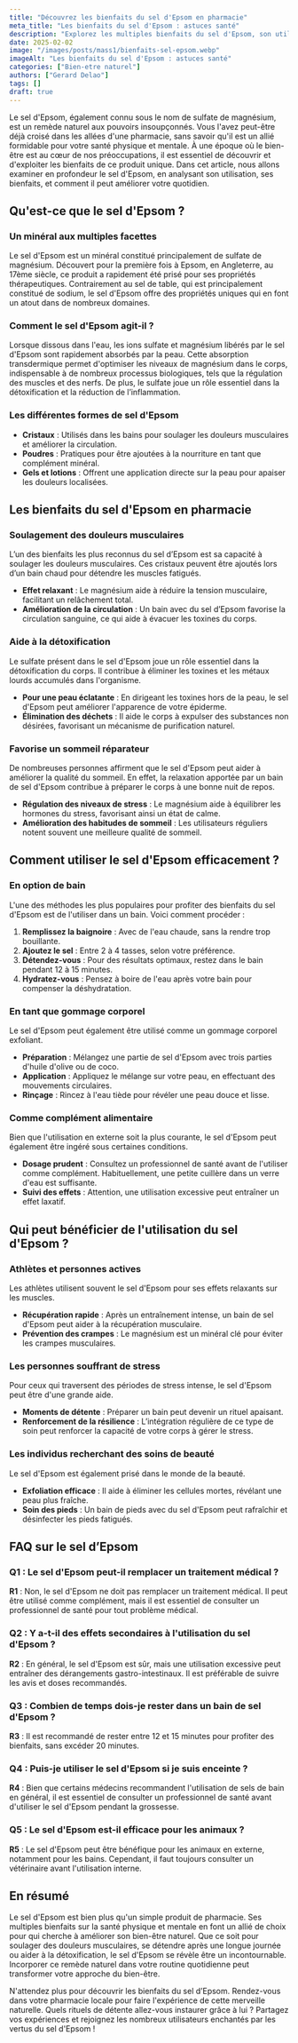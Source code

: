 ```yaml
---
title: "Découvrez les bienfaits du sel d'Epsom en pharmacie"
meta_title: "Les bienfaits du sel d'Epsom : astuces santé"
description: "Explorez les multiples bienfaits du sel d'Epsom, son utilisation en pharmacie et comment il peut améliorer votre bien-être au quotidien."
date: 2025-02-02
image: "/images/posts/mass1/bienfaits-sel-epsom.webp"
imageAlt: "Les bienfaits du sel d'Epsom : astuces santé"
categories: ["Bien-etre naturel"]
authors: ["Gerard Delao"]
tags: []
draft: true
---
```


Le sel d'Epsom, également connu sous le nom de sulfate de magnésium, est un remède naturel aux pouvoirs insoupçonnés. Vous l'avez peut-être déjà croisé dans les allées d'une pharmacie, sans savoir qu'il est un allié formidable pour votre santé physique et mentale. À une époque où le bien-être est au cœur de nos préoccupations, il est essentiel de découvrir et d'exploiter les bienfaits de ce produit unique. Dans cet article, nous allons examiner en profondeur le sel d'Epsom, en analysant son utilisation, ses bienfaits, et comment il peut améliorer votre quotidien.

## Qu'est-ce que le sel d'Epsom ?

### Un minéral aux multiples facettes
Le sel d'Epsom est un minéral constitué principalement de sulfate de magnésium. Découvert pour la première fois à Epsom, en Angleterre, au 17ème siècle, ce produit a rapidement été prisé pour ses propriétés thérapeutiques. Contrairement au sel de table, qui est principalement constitué de sodium, le sel d'Epsom offre des propriétés uniques qui en font un atout dans de nombreux domaines.

### Comment le sel d'Epsom agit-il ?
Lorsque dissous dans l'eau, les ions sulfate et magnésium libérés par le sel d'Epsom sont rapidement absorbés par la peau. Cette absorption transdermique permet d'optimiser les niveaux de magnésium dans le corps, indispensable à de nombreux processus biologiques, tels que la régulation des muscles et des nerfs. De plus, le sulfate joue un rôle essentiel dans la détoxification et la réduction de l’inflammation.

### Les différentes formes de sel d'Epsom
- **Cristaux** : Utilisés dans les bains pour soulager les douleurs musculaires et améliorer la circulation.
- **Poudres** : Pratiques pour être ajoutées à la nourriture en tant que complément minéral.
- **Gels et lotions** : Offrent une application directe sur la peau pour apaiser les douleurs localisées.

## Les bienfaits du sel d'Epsom en pharmacie

### Soulagement des douleurs musculaires
L’un des bienfaits les plus reconnus du sel d’Epsom est sa capacité à soulager les douleurs musculaires. Ces cristaux peuvent être ajoutés lors d’un bain chaud pour détendre les muscles fatigués.

- **Effet relaxant** : Le magnésium aide à réduire la tension musculaire, facilitant un relâchement total.
- **Amélioration de la circulation** : Un bain avec du sel d’Epsom favorise la circulation sanguine, ce qui aide à évacuer les toxines du corps.

### Aide à la détoxification
Le sulfate présent dans le sel d'Epsom joue un rôle essentiel dans la détoxification du corps. Il contribue à éliminer les toxines et les métaux lourds accumulés dans l'organisme.

- **Pour une peau éclatante** : En dirigeant les toxines hors de la peau, le sel d'Epsom peut améliorer l'apparence de votre épiderme.
- **Élimination des déchets** : Il aide le corps à expulser des substances non désirées, favorisant un mécanisme de purification naturel.

### Favorise un sommeil réparateur
De nombreuses personnes affirment que le sel d'Epsom peut aider à améliorer la qualité du sommeil. En effet, la relaxation apportée par un bain de sel d'Epsom contribue à préparer le corps à une bonne nuit de repos.

- **Régulation des niveaux de stress** : Le magnésium aide à équilibrer les hormones du stress, favorisant ainsi un état de calme.
- **Amélioration des habitudes de sommeil** : Les utilisateurs réguliers notent souvent une meilleure qualité de sommeil.

## Comment utiliser le sel d'Epsom efficacement ?

### En option de bain
L'une des méthodes les plus populaires pour profiter des bienfaits du sel d'Epsom est de l'utiliser dans un bain. Voici comment procéder :

1. **Remplissez la baignoire** : Avec de l'eau chaude, sans la rendre trop bouillante.
2. **Ajoutez le sel** : Entre 2 à 4 tasses, selon votre préférence.
3. **Détendez-vous** : Pour des résultats optimaux, restez dans le bain pendant 12 à 15 minutes.
4. **Hydratez-vous** : Pensez à boire de l'eau après votre bain pour compenser la déshydratation.

### En tant que gommage corporel
Le sel d'Epsom peut également être utilisé comme un gommage corporel exfoliant.

- **Préparation** : Mélangez une partie de sel d'Epsom avec trois parties d'huile d'olive ou de coco.
- **Application** : Appliquez le mélange sur votre peau, en effectuant des mouvements circulaires.
- **Rinçage** : Rincez à l'eau tiède pour révéler une peau douce et lisse.

### Comme complément alimentaire
Bien que l'utilisation en externe soit la plus courante, le sel d'Epsom peut également être ingéré sous certaines conditions.

- **Dosage prudent** : Consultez un professionnel de santé avant de l'utiliser comme complément. Habituellement, une petite cuillère dans un verre d'eau est suffisante.
- **Suivi des effets** : Attention, une utilisation excessive peut entraîner un effet laxatif.

## Qui peut bénéficier de l'utilisation du sel d'Epsom ?

### Athlètes et personnes actives
Les athlètes utilisent souvent le sel d'Epsom pour ses effets relaxants sur les muscles.

- **Récupération rapide** : Après un entraînement intense, un bain de sel d'Epsom peut aider à la récupération musculaire.
- **Prévention des crampes** : Le magnésium est un minéral clé pour éviter les crampes musculaires.

### Les personnes souffrant de stress
Pour ceux qui traversent des périodes de stress intense, le sel d'Epsom peut être d'une grande aide.

- **Moments de détente** : Préparer un bain peut devenir un rituel apaisant.
- **Renforcement de la résilience** : L’intégration régulière de ce type de soin peut renforcer la capacité de votre corps à gérer le stress.

### Les individus recherchant des soins de beauté
Le sel d'Epsom est également prisé dans le monde de la beauté.

- **Exfoliation efficace** : Il aide à éliminer les cellules mortes, révélant une peau plus fraîche.
- **Soin des pieds** : Un bain de pieds avec du sel d'Epsom peut rafraîchir et désinfecter les pieds fatigués.

## FAQ sur le sel d’Epsom

### Q1 : Le sel d'Epsom peut-il remplacer un traitement médical ?
**R1** : Non, le sel d'Epsom ne doit pas remplacer un traitement médical. Il peut être utilisé comme complément, mais il est essentiel de consulter un professionnel de santé pour tout problème médical.

### Q2 : Y a-t-il des effets secondaires à l'utilisation du sel d'Epsom ?
**R2** : En général, le sel d'Epsom est sûr, mais une utilisation excessive peut entraîner des dérangements gastro-intestinaux. Il est préférable de suivre les avis et doses recommandés.

### Q3 : Combien de temps dois-je rester dans un bain de sel d'Epsom ?
**R3** : Il est recommandé de rester entre 12 et 15 minutes pour profiter des bienfaits, sans excéder 20 minutes.

### Q4 : Puis-je utiliser le sel d'Epsom si je suis enceinte ?
**R4** : Bien que certains médecins recommandent l'utilisation de sels de bain en général, il est essentiel de consulter un professionnel de santé avant d'utiliser le sel d'Epsom pendant la grossesse.

### Q5 : Le sel d'Epsom est-il efficace pour les animaux ?
**R5** : Le sel d'Epsom peut être bénéfique pour les animaux en externe, notamment pour les bains. Cependant, il faut toujours consulter un vétérinaire avant l'utilisation interne.

## En résumé
Le sel d'Epsom est bien plus qu'un simple produit de pharmacie. Ses multiples bienfaits sur la santé physique et mentale en font un allié de choix pour qui cherche à améliorer son bien-être naturel. Que ce soit pour soulager des douleurs musculaires, se détendre après une longue journée ou aider à la détoxification, le sel d'Epsom se révèle être un incontournable. Incorporer ce remède naturel dans votre routine quotidienne peut transformer votre approche du bien-être.

N'attendez plus pour découvrir les bienfaits du sel d’Epsom. Rendez-vous dans votre pharmacie locale pour faire l'expérience de cette merveille naturelle. Quels rituels de détente allez-vous instaurer grâce à lui ? Partagez vos expériences et rejoignez les nombreux utilisateurs enchantés par les vertus du sel d'Epsom !

